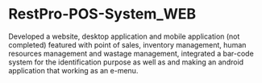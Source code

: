 # RestPro-POS-System_WEB
Developed a website, desktop application and mobile application (not completed) featured with point of sales, inventory management, human resources management and wastage management, integrated a bar-code system for the identification purpose as well as and making an android application that working as an e-menu. 
